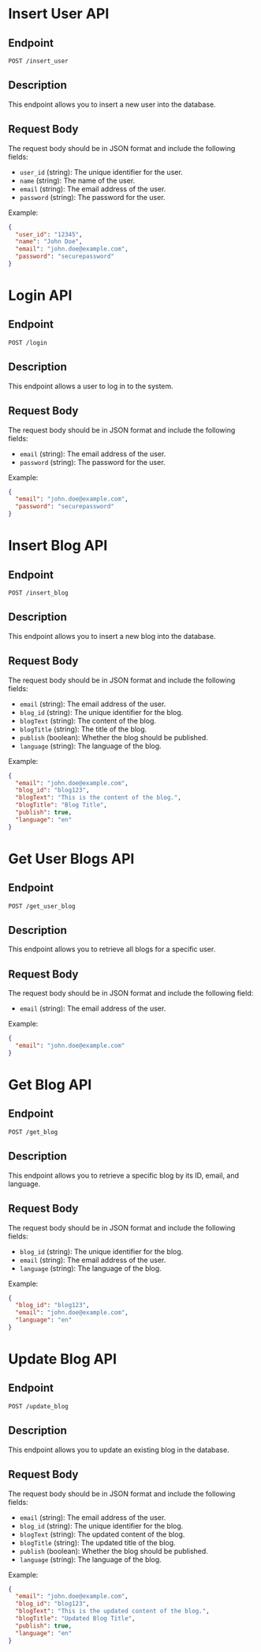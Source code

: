 # Insert User API

## Endpoint
`POST /insert_user`

## Description
This endpoint allows you to insert a new user into the database.

## Request Body
The request body should be in JSON format and include the following fields:

- `user_id` (string): The unique identifier for the user.
- `name` (string): The name of the user.
- `email` (string): The email address of the user.
- `password` (string): The password for the user.

Example:
```json
{
  "user_id": "12345",
  "name": "John Doe",
  "email": "john.doe@example.com",
  "password": "securepassword"
}
```

# Login API

## Endpoint
`POST /login`

## Description
This endpoint allows a user to log in to the system.

## Request Body
The request body should be in JSON format and include the following fields:

- `email` (string): The email address of the user.
- `password` (string): The password for the user.

Example:
```json
{
  "email": "john.doe@example.com",
  "password": "securepassword"
}
```

# Insert Blog API

## Endpoint
`POST /insert_blog`

## Description
This endpoint allows you to insert a new blog into the database.

## Request Body
The request body should be in JSON format and include the following fields:

- `email` (string): The email address of the user.
- `blog_id` (string): The unique identifier for the blog.
- `blogText` (string): The content of the blog.
- `blogTitle` (string): The title of the blog.
- `publish` (boolean): Whether the blog should be published.
- `language` (string): The language of the blog.

Example:
```json
{
  "email": "john.doe@example.com",
  "blog_id": "blog123",
  "blogText": "This is the content of the blog.",
  "blogTitle": "Blog Title",
  "publish": true,
  "language": "en"
}
```

# Get User Blogs API

## Endpoint
`POST /get_user_blog`

## Description
This endpoint allows you to retrieve all blogs for a specific user.

## Request Body
The request body should be in JSON format and include the following field:

- `email` (string): The email address of the user.

Example:
```json
{
  "email": "john.doe@example.com"
}
```

# Get Blog API

## Endpoint
`POST /get_blog`

## Description
This endpoint allows you to retrieve a specific blog by its ID, email, and language.

## Request Body
The request body should be in JSON format and include the following fields:

- `blog_id` (string): The unique identifier for the blog.
- `email` (string): The email address of the user.
- `language` (string): The language of the blog.

Example:
```json
{
  "blog_id": "blog123",
  "email": "john.doe@example.com",
  "language": "en"
}
```

# Update Blog API

## Endpoint
`POST /update_blog`

## Description
This endpoint allows you to update an existing blog in the database.

## Request Body
The request body should be in JSON format and include the following fields:

- `email` (string): The email address of the user.
- `blog_id` (string): The unique identifier for the blog.
- `blogText` (string): The updated content of the blog.
- `blogTitle` (string): The updated title of the blog.
- `publish` (boolean): Whether the blog should be published.
- `language` (string): The language of the blog.

Example:
```json
{
  "email": "john.doe@example.com",
  "blog_id": "blog123",
  "blogText": "This is the updated content of the blog.",
  "blogTitle": "Updated Blog Title",
  "publish": true,
  "language": "en"
}
```


